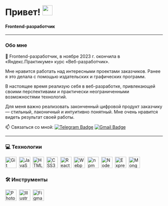 #  Привет! <img src="https://github.com/blackcater/blackcater/raw/main/images/Hi.gif" height="32"/> 
<h4 >Frontend-разработчик</h4>

---

### Обо мне
🌱 Frontend-разработчик, в ноябре 2023 г. окончила в «Яндекс.Практикуме» курс «Веб-разработчик».

 Мне нравится работать над интересными проектами заказчиков. Ранее я это делала с помощью издательских и графических программ.
 
 В настоящее время реализую себя в веб-разработке, привлекающей своими перспективами и практически неограниченными возможностями технологий. 
 
 Для меня важно реализовать законченный цифровой продукт заказчику — стильный, лаконичный и интуитивно понятный. Мне очень нравится видеть результат своей работы.


 📫 Связаться со мной: [![Telegram Badge](https://img.shields.io/badge/-HelenKA-blue?style=flat&logo=Telegram&logoColor=white)](https://t.me/HelenKai) [![Gmail Badge](https://img.shields.io/badge/-Gmail-red?style=flat&logo=Gmail&logoColor=white)](mailto:helenkainarova@gmail.com)

---

### 💻  Технологии 

<div>
<img src="https://raw.githubusercontent.com/danielcranney/readme-generator/main/public/icons/skills/git-colored.svg" width="36" height="36" alt="Git" />&nbsp;
<img src="https://raw.githubusercontent.com/danielcranney/readme-generator/main/public/icons/skills/javascript-colored.svg" width="36" height="36" alt="JavaScript" />&nbsp;
<img src="https://raw.githubusercontent.com/danielcranney/readme-generator/main/public/icons/skills/html5-colored.svg" width="36" height="36" alt="HTML5" />&nbsp;
<img src="https://raw.githubusercontent.com/danielcranney/readme-generator/main/public/icons/skills/css3-colored.svg" width="36" height="36" alt="CSS3" />&nbsp;
<img src="https://raw.githubusercontent.com/danielcranney/readme-generator/main/public/icons/skills/react-colored.svg" width="36" height="36" alt="React" />&nbsp;
<img src="https://raw.githubusercontent.com/danielcranney/readme-generator/main/public/icons/skills/webpack-colored.svg" width="36" height="36" alt="Webpack" />&nbsp;
<img src="https://cdn.jsdelivr.net/gh/devicons/devicon/icons/npm/npm-original-wordmark.svg" title="npm" width="36" height="36"/>&nbsp;
<img src="https://raw.githubusercontent.com/danielcranney/readme-generator/main/public/icons/skills/nodejs-colored.svg" width="36" height="36" alt="NodeJS" />&nbsp;
<img src="https://raw.githubusercontent.com/danielcranney/readme-generator/main/public/icons/skills/express-colored.svg" width="36" height="36" alt="Express" />&nbsp;
<img src="https://raw.githubusercontent.com/danielcranney/readme-generator/main/public/icons/skills/mongodb-colored.svg" width="36" height="36" alt="MongoDB" />&nbsp;
</div>


### 🛠 Инструменты

<div>
<img src="https://raw.githubusercontent.com/danielcranney/readme-generator/main/public/icons/skills/photoshop-colored.svg" width="36" height="36" alt="Photoshop" />&nbsp;
<img src="https://raw.githubusercontent.com/danielcranney/readme-generator/main/public/icons/skills/illustrator-colored.svg" width="36" height="36" alt="Illustrator" />&nbsp;
<img src="https://raw.githubusercontent.com/danielcranney/readme-generator/main/public/icons/skills/figma-colored.svg" width="36" height="36" alt="Figma" />&nbsp;
</div>
